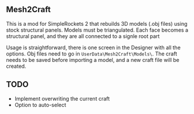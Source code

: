 ## Mesh2Craft

This is a mod for SimpleRockets 2 that rebuilds 3D models (.obj files) using stock structural panels. Models must be triangulated. Each face becomes a structural panel, and they are all connected to a signle root part

Usage is straightforward, there is one screen in the Designer with all the options. Obj files need to go in `UserData\Mesh2Craft\Models\`. The craft needs to be saved before importing a model, and a new craft file will be created.

## TODO

* Implement overwriting the current craft
* Option to auto-select
